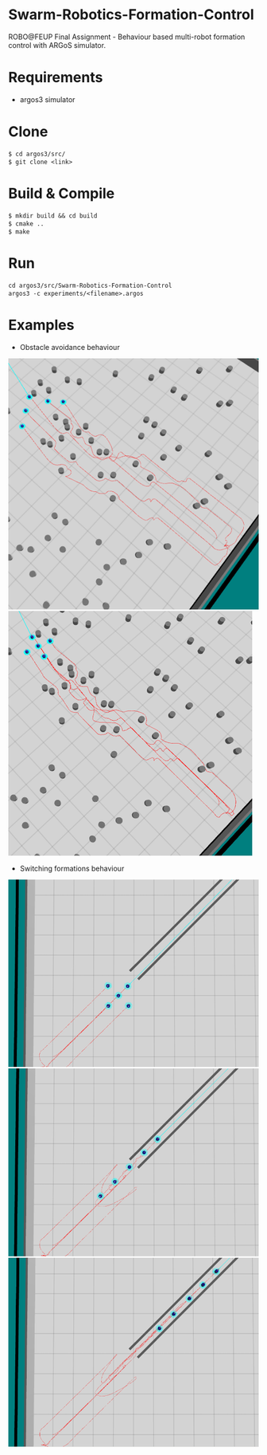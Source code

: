 # Swarm-Robotics-Formation-Control
ROBO@FEUP Final Assignment - Behaviour based multi-robot formation control with ARGoS simulator.

# Requirements
- argos3 simulator

# Clone
```shell
$ cd argos3/src/
$ git clone <link>
```

# Build & Compile
```shell
$ mkdir build && cd build
$ cmake ..
$ make
```

# Run 
```shell
cd argos3/src/Swarm-Robotics-Formation-Control
argos3 -c experiments/<filename>.argos
```

# Examples
- Obstacle avoidance behaviour

![Curve Shaped Formation](https://github.com/avrocha/Swarm-Robotics-Formation-Control/blob/main/images/test_3_c_3_cut.png)
![Square Shaped Formation](https://github.com/avrocha/Swarm-Robotics-Formation-Control/blob/main/images/test_3_2_cut.png)
- Switching formations behaviour

![Switch Formations1](https://github.com/avrocha/Swarm-Robotics-Formation-Control/blob/main/images/tunel_1.png)
![Switch Formations2](https://github.com/avrocha/Swarm-Robotics-Formation-Control/blob/main/images/tunel_2.png)
![Switch Formations3](https://github.com/avrocha/Swarm-Robotics-Formation-Control/blob/main/images/tunel_3.png)
